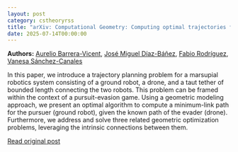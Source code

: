 ```yaml
---
layout: post
category: cstheoryrss
title: "arXiv: Computational Geometry: Computing optimal trajectories for a tethered pursuer"
date: 2025-07-14T00:00:00
---
```


**Authors:** [Aurelio Barrera-Vicent](https://dblp.uni-trier.de/search?q=Aurelio+Barrera-Vicent), [José Miguel Díaz-Báñez](https://dblp.uni-trier.de/search?q=Jos%C3%A9+Miguel+D%C3%ADaz-B%C3%A1%C3%B1ez), [Fabio Rodríguez](https://dblp.uni-trier.de/search?q=Fabio+Rodr%C3%ADguez), [Vanesa Sánchez-Canales](https://dblp.uni-trier.de/search?q=Vanesa+S%C3%A1nchez-Canales)

In this paper, we introduce a trajectory planning problem for a marsupial
robotics system consisting of a ground robot, a drone, and a taut tether of
bounded length connecting the two robots. This problem can be framed within the
context of a pursuit-evasion game. Using a geometric modeling approach, we
present an optimal algorithm to compute a minimum-link path for the pursuer
(ground robot), given the known path of the evader (drone). Furthermore, we
address and solve three related geometric optimization problems, leveraging the
intrinsic connections between them.

[Read original post](http://arxiv.org/abs/2507.08724v1)
